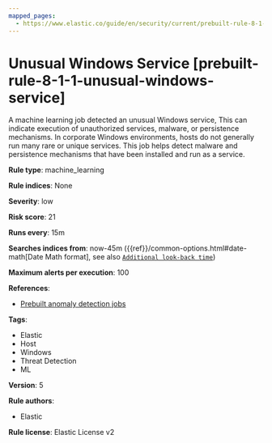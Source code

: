 ```yaml
---
mapped_pages:
  - https://www.elastic.co/guide/en/security/current/prebuilt-rule-8-1-1-unusual-windows-service.html
---
```


# Unusual Windows Service [prebuilt-rule-8-1-1-unusual-windows-service]

A machine learning job detected an unusual Windows service, This can indicate execution of unauthorized services, malware, or persistence mechanisms. In corporate Windows environments, hosts do not generally run many rare or unique services. This job helps detect malware and persistence mechanisms that have been installed and run as a service.

**Rule type**: machine_learning

**Rule indices**: None

**Severity**: low

**Risk score**: 21

**Runs every**: 15m

**Searches indices from**: now-45m ({{ref}}/common-options.html#date-math[Date Math format], see also [`Additional look-back time`](docs-content://solutions/security/detect-and-alert/create-detection-rule.md#rule-schedule))

**Maximum alerts per execution**: 100

**References**:

* [Prebuilt anomaly detection jobs](docs-content://reference/security/prebuilt-anomaly-detection-jobs.md)

**Tags**:

* Elastic
* Host
* Windows
* Threat Detection
* ML

**Version**: 5

**Rule authors**:

* Elastic

**Rule license**: Elastic License v2

